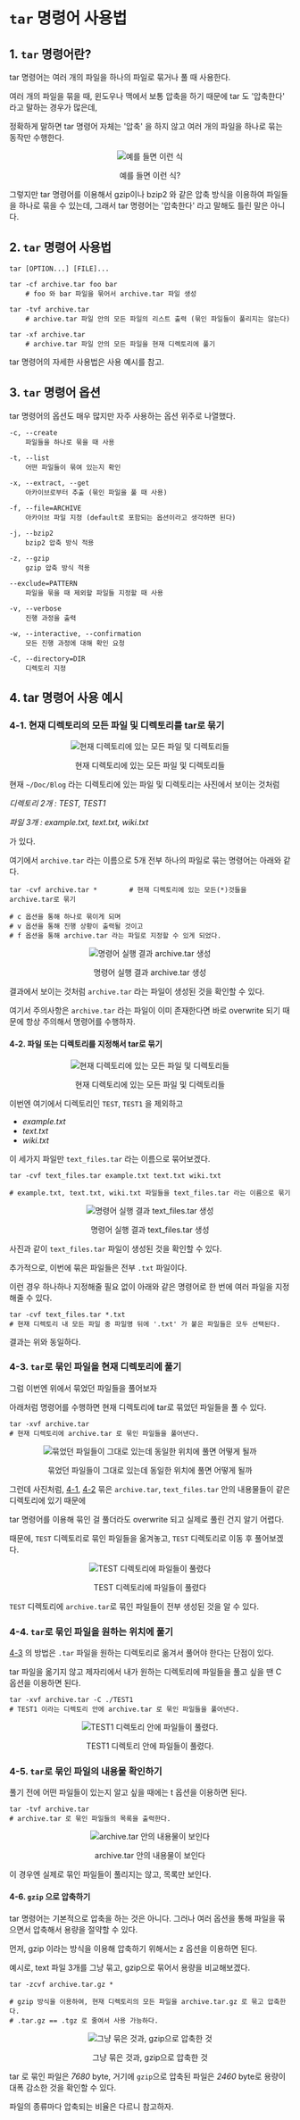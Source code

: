 # `tar` 명령어 사용법

## 1. `tar` 명령어란?

tar 명령어는 여러 개의 파일을 하나의 파일로 묶거나 풀 때 사용한다.

여러 개의 파일을 묶을 때, 윈도우나 맥에서 보통 압축을 하기 때문에 tar 도 '압축한다' 라고 말하는 경우가 많은데,

정확하게 말하면 tar 명령어 자체는 '압축' 을 하지 않고 여러 개의 파일을 하나로 묶는 동작만 수행한다.

<p align="center"><img src="images/tar_1.png" alt="예를 들면 이런 식"></p>
<p align="center">예를 들면 이런 식?</p>

그렇지만 tar 명령어를 이용해서 gzip이나 bzip2 와 같은 압축 방식을 이용하여 파일들을 하나로 묶을 수 있는데, 그래서 tar 명령어는 '압축한다' 라고 말해도 틀린 말은 아니다.

## 2. `tar` 명령어 사용법

    tar [OPTION...] [FILE]...

    tar -cf archive.tar foo bar
        # foo 와 bar 파일을 묶어서 archive.tar 파일 생성

    tar -tvf archive.tar
        # archive.tar 파일 안의 모든 파일의 리스트 출력 (묶인 파일들이 풀리지는 않는다)

    tar -xf archive.tar
        # archive.tar 파일 안의 모든 파일을 현재 디렉토리에 풀기

tar 명령어의 자세한 사용법은 사용 예시를 참고.

## 3. `tar` 명령어 옵션

tar 명령어의 옵션도 매우 많지만 자주 사용하는 옵션 위주로 나열했다.

    -c, --create
        파일들을 하나로 묶을 때 사용

    -t, --list
        어떤 파일들이 묶여 있는지 확인

    -x, --extract, --get
        아카이브로부터 추출 (묶인 파일을 풀 때 사용)

    -f, --file=ARCHIVE
        아카이브 파일 지정 (default로 포함되는 옵션이라고 생각하면 된다)

    -j, --bzip2
        bzip2 압축 방식 적용

    -z, --gzip
        gzip 압축 방식 적용

    --exclude=PATTERN
        파일을 묶을 때 제외할 파일들 지정할 때 사용

    -v, --verbose
        진행 과정을 출력

    -w, --interactive, --confirmation
        모든 진행 과정에 대해 확인 요청

    -C, --directory=DIR
        디렉토리 지정

## 4. tar 명령어 사용 예시

### 4-1. 현재 디렉토리의 모든 파일 및 디렉토리를 tar로 묶기

<p align="center"><img src="images/tar_2.png" alt="현재 디렉토리에 있는 모든 파일 및 디렉토리들"></p>
<p align="center">현재 디렉토리에 있는 모든 파일 및 디렉토리들</p>

현재 `~/Doc/Blog` 라는 디렉토리에 있는 파일 및 디렉토리는 사진에서 보이는 것처럼

_디렉토리 2개 : TEST, TEST1_

_파일 3개 : example.txt, text.txt, wiki.txt_

가 있다.

여기에서 `archive.tar` 라는 이름으로 5개 전부 하나의 파일로 묶는 명령어는 아래와 같다.

    tar -cvf archive.tar *        # 현재 디렉토리에 있는 모든(*)것들을 archive.tar로 묶기

    # c 옵션을 통해 하나로 묶이게 되며
    # v 옵션을 통해 진행 상황이 출력될 것이고
    # f 옵션을 통해 archive.tar 라는 파일로 지정할 수 있게 되었다.

<p align="center"><img src="images/tar_3.png" alt="명령어 실행 결과 archive.tar 생성"></p>
<p align="center">명령어 실행 결과 archive.tar 생성</p>

결과에서 보이는 것처럼 `archive.tar` 라는 파일이 생성된 것을 확인할 수 있다.

여기서 주의사항은 `archive.tar` 라는 파일이 이미 존재한다면 바로 overwrite 되기 때문에 항상 주의해서 명령어를 수행하자.

#### 4-2. 파일 또는 디렉토리를 지정해서 tar로 묶기

<p align="center"><img src="images/tar_4.png" alt="현재 디렉토리에 있는 모든 파일 및 디렉토리들"></p>
<p align="center">현재 디렉토리에 있는 모든 파일 및 디렉토리들</p>

이번엔 여기에서 디렉토리인 `TEST`, `TEST1` 을 제외하고

- _example.txt_
- _text.txt_
- _wiki.txt_

이 세가지 파일만 `text_files.tar` 라는 이름으로 묶어보겠다.

    tar -cvf text_files.tar example.txt text.txt wiki.txt

    # example.txt, text.txt, wiki.txt 파일들을 text_files.tar 라는 이름으로 묶기

<p align="center"><img src="images/tar_5.png" alt="명령어 실행 결과 text_files.tar 생성"></p>
<p align="center">명령어 실행 결과 text_files.tar 생성</p>

사진과 같이 `text_files.tar` 파일이 생성된 것을 확인할 수 있다.

추가적으로, 이번에 묶은 파일들은 전부 `.txt` 파일이다.

이런 경우 하나하나 지정해줄 필요 없이 아래와 같은 명령어로 한 번에 여러 파일을 지정해줄 수 있다.

    tar -cvf text_files.tar *.txt
    # 현재 디렉토리 내 모든 파일 중 파일명 뒤에 '.txt' 가 붙은 파일들은 모두 선택된다.

결과는 위와 동일하다.

### 4-3. `tar`로 묶인 파일을 현재 디렉토리에 풀기

그럼 이번엔 위에서 묶었던 파일들을 풀어보자

아래처럼 명령어를 수행하면 현재 디렉토리에 tar로 묶었던 파일들을 풀 수 있다.

    tar -xvf archive.tar
    # 현재 디렉토리에 archive.tar 로 묶인 파일들을 풀어낸다.

<p align="center"><img src="images/tar_6.png" alt="묶었던 파일들이 그대로 있는데 동일한 위치에 풀면 어떻게 될까"></p>
<p align="center">묶었던 파일들이 그대로 있는데 동일한 위치에 풀면 어떻게 될까</p>

그런데 사진처럼, [4-1](#4-1-현재-디렉토리의-모든-파일-및-디렉토리를-tar로-묶기), [4-2](#4-2-파일-또는-디렉토리를-지정해서-tar로-묶기) 묶은 `archive.tar`, `text_files.tar` 안의 내용물들이 같은 디렉토리에 있기 때문에

tar 명령어를 이용해 묶인 걸 풀더라도 overwrite 되고 실제로 풀린 건지 알기 어렵다.

때문에, `TEST` 디렉토리로 묶인 파일들을 옮겨놓고, `TEST` 디렉토리로 이동 후 풀어보겠다.

<p align="center"><img src="images/tar_7.png" alt="TEST 디렉토리에 파일들이 풀렸다"></p>
<p align="center">TEST 디렉토리에 파일들이 풀렸다</p>

`TEST` 디렉토리에 `archive.tar`로 묶인 파일들이 전부 생성된 것을 알 수 있다.

### 4-4. `tar`로 묶인 파일을 원하는 위치에 풀기

[4-3](#4-3-tar로-묶인-파일을-현재-디렉토리에-풀기) 의 방법은 `.tar` 파일을 원하는 디렉토리로 옮겨서 풀어야 한다는 단점이 있다.

tar 파일을 옮기지 않고 제자리에서 내가 원하는 디렉토리에 파일들을 풀고 싶을 땐 C 옵션을 이용하면 된다.

    tar -xvf archive.tar -C ./TEST1
    # TEST1 이라는 디렉토리 안에 archive.tar 로 묶인 파일들을 풀어낸다.

<p align="center"><img src="images/tar_8.png" alt="TEST1 디렉토리 안에 파일들이 풀렸다."></p>
<p align="center">TEST1 디렉토리 안에 파일들이 풀렸다.</p>

### 4-5. `tar`로 묶인 파일의 내용물 확인하기

풀기 전에 어떤 파일들이 있는지 알고 싶을 때에는 t 옵션을 이용하면 된다.

    tar -tvf archive.tar
    # archive.tar 로 묶인 파일들의 목록을 출력한다.

<p align="center"><img src="images/tar_9.png" alt="archive.tar 안의 내용물이 보인다"></p>
<p align="center">archive.tar 안의 내용물이 보인다</p>

이 경우엔 실제로 묶인 파일들이 풀리지는 않고, 목록만 보인다.

#### 4-6. `gzip` 으로 압축하기

tar 명령어는 기본적으로 압축을 하는 것은 아니다. 그러나 여러 옵션을 통해 파일을 묶으면서 압축해서 용량을 절약할 수 있다.

먼저, gzip 이라는 방식을 이용해 압축하기 위해서는 z 옵션을 이용하면 된다.

예시로, text 파일 3개를 그냥 묶고, gzip으로 묶어서 용량을 비교해보겠다.

    tar -zcvf archive.tar.gz *

    # gzip 방식을 이용하여, 현재 디렉토리의 모든 파일을 archive.tar.gz 로 묶고 압축한다.
    # .tar.gz == .tgz 로 줄여서 사용 가능하다.

<p align="center"><img src="images/tar_10.png" alt="그냥 묶은 것과, gzip으로 압축한 것"></p>
<p align="center">그냥 묶은 것과, gzip으로 압축한 것</p>

tar 로 묶인 파일은 _7680_ byte, 거기에 `gzip`으로 압축된 파일은 _2460_ byte로 용량이 대폭 감소한 것을 확인할 수 있다.

파일의 종류마다 압축되는 비율은 다르니 참고하자.